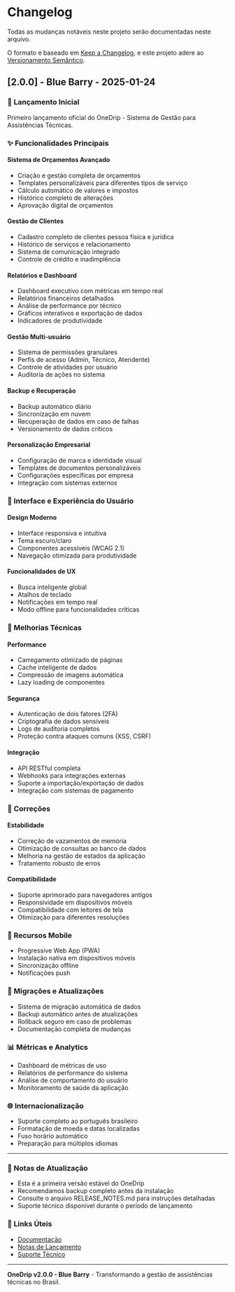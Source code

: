 # Changelog

Todas as mudanças notáveis neste projeto serão documentadas neste arquivo.

O formato é baseado em [Keep a Changelog](https://keepachangelog.com/pt-BR/1.0.0/),
e este projeto adere ao [Versionamento Semântico](https://semver.org/lang/pt-BR/).

## [2.0.0] - Blue Barry - 2025-01-24

### 🎉 Lançamento Inicial

Primeiro lançamento oficial do OneDrip - Sistema de Gestão para Assistências Técnicas.

### ✨ Funcionalidades Principais

#### Sistema de Orçamentos Avançado
- Criação e gestão completa de orçamentos
- Templates personalizáveis para diferentes tipos de serviço
- Cálculo automático de valores e impostos
- Histórico completo de alterações
- Aprovação digital de orçamentos

#### Gestão de Clientes
- Cadastro completo de clientes pessoa física e jurídica
- Histórico de serviços e relacionamento
- Sistema de comunicação integrado
- Controle de crédito e inadimplência

#### Relatórios e Dashboard
- Dashboard executivo com métricas em tempo real
- Relatórios financeiros detalhados
- Análise de performance por técnico
- Gráficos interativos e exportação de dados
- Indicadores de produtividade

#### Gestão Multi-usuário
- Sistema de permissões granulares
- Perfis de acesso (Admin, Técnico, Atendente)
- Controle de atividades por usuário
- Auditoria de ações no sistema

#### Backup e Recuperação
- Backup automático diário
- Sincronização em nuvem
- Recuperação de dados em caso de falhas
- Versionamento de dados críticos

#### Personalização Empresarial
- Configuração de marca e identidade visual
- Templates de documentos personalizáveis
- Configurações específicas por empresa
- Integração com sistemas externos

### 🎨 Interface e Experiência do Usuário

#### Design Moderno
- Interface responsiva e intuitiva
- Tema escuro/claro
- Componentes acessíveis (WCAG 2.1)
- Navegação otimizada para produtividade

#### Funcionalidades de UX
- Busca inteligente global
- Atalhos de teclado
- Notificações em tempo real
- Modo offline para funcionalidades críticas

### 🔧 Melhorias Técnicas

#### Performance
- Carregamento otimizado de páginas
- Cache inteligente de dados
- Compressão de imagens automática
- Lazy loading de componentes

#### Segurança
- Autenticação de dois fatores (2FA)
- Criptografia de dados sensíveis
- Logs de auditoria completos
- Proteção contra ataques comuns (XSS, CSRF)

#### Integração
- API RESTful completa
- Webhooks para integrações externas
- Suporte a importação/exportação de dados
- Integração com sistemas de pagamento

### 🐛 Correções

#### Estabilidade
- Correção de vazamentos de memória
- Otimização de consultas ao banco de dados
- Melhoria na gestão de estados da aplicação
- Tratamento robusto de erros

#### Compatibilidade
- Suporte aprimorado para navegadores antigos
- Responsividade em dispositivos móveis
- Compatibilidade com leitores de tela
- Otimização para diferentes resoluções

### 📱 Recursos Mobile

- Progressive Web App (PWA)
- Instalação nativa em dispositivos móveis
- Sincronização offline
- Notificações push

### 🔄 Migrações e Atualizações

- Sistema de migração automática de dados
- Backup automático antes de atualizações
- Rollback seguro em caso de problemas
- Documentação completa de mudanças

### 📊 Métricas e Analytics

- Dashboard de métricas de uso
- Relatórios de performance do sistema
- Análise de comportamento do usuário
- Monitoramento de saúde da aplicação

### 🌐 Internacionalização

- Suporte completo ao português brasileiro
- Formatação de moeda e datas localizadas
- Fuso horário automático
- Preparação para múltiplos idiomas

---

### 📝 Notas de Atualização

- Esta é a primeira versão estável do OneDrip
- Recomendamos backup completo antes da instalação
- Consulte o arquivo RELEASE_NOTES.md para instruções detalhadas
- Suporte técnico disponível durante o período de lançamento

### 🔗 Links Úteis

- [Documentação](./README.md)
- [Notas de Lançamento](./RELEASE_NOTES.md)
- [Suporte Técnico](mailto:suporte@onedrip.com.br)

---

**OneDrip v2.0.0 - Blue Barry** - Transformando a gestão de assistências técnicas no Brasil.